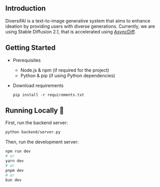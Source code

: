 ## Introduction
DiversifAI is a text-to-image generative system that aims to enhance ideation by providing users with diverse generations. Currently, we are using Stable Diffusion 2.1, that is accelerated using [AsyncDiff](https://github.com/czg1225/AsyncDiff).

## Getting Started
- Prerequisites
    - Node.js & npm (if required for the project)
    - Python & pip (if using Python dependencies)

- Download requirements
  ```shell
  pip install -r requirements.txt
  ```
## Running Locally 🚀
First, run the backend server:
```bash
python backend/server.py
```

Then, run the development server:

```bash
npm run dev
# or
yarn dev
# or
pnpm dev
# or
bun dev
```
